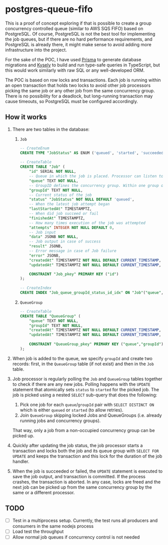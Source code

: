 # postgres-queue-fifo

This is a proof of concept exploring if that is possible to create a group concurrency controlled queue (similar to AWS SQS FIFO) based on PostgreSQL.
Of course, PostgreSQL is not the best tool for implementing the job queues, but if there are no hard performance requirements, and PostgreSQL is already there, it might make sense to avoid adding more infrastructure into the project.

For the sake of the POC, I have used [Prisma](https://github.com/prisma/prisma) to generate database migrations and [Kysely](https://github.com/kysely-org/kysely) to build and run type-safe queries in TypeScript, but this would work similarly with raw SQL or any well-developed ORM.

The POC is based on row locks and transactions. Each job is running within an open transaction that holds two locks to avoid other job processors picking the same job or any other job from the same concurrency group. There is no possibility for a deadlock, but long-running transaction may cause timeouts, so PostgreSQL must be configured accordingly.

## How it works

1. There are two tables in the database:
    1. `Job`
        ```sql
        -- CreateEnum
        CREATE TYPE "JobStatus" AS ENUM ('queued', 'started', 'succeeded', 'failed');
           
        -- CreateTable
        CREATE TABLE "Job" (
            "id" SERIAL NOT NULL,
            -- Queue in which the job is placed. Processor can listen to different queues separately
            "queue" TEXT NOT NULL,
            -- GroupID defines the concurrency group. Within one group only one job can run at a time
            "groupId" TEXT NOT NULL,
            -- Current status of the job
            "status" "JobStatus" NOT NULL DEFAULT 'queued',
            -- When the latest job attempt began
            "lastStartedAt" TIMESTAMPTZ,
            -- When did job succeed or fail
            "finishedAt" TIMESTAMPTZ,
            -- How many times execution of the job was attempted
            "attempts" INTEGER NOT NULL DEFAULT 0,
            -- Job input
            "data" JSONB NOT NULL,
            -- Job output in case of success
            "result" JSONB,
            -- Error message in case of Job failure
            "error" JSONB,
            "createdAt" TIMESTAMPTZ NOT NULL DEFAULT CURRENT_TIMESTAMP,
            "updatedAt" TIMESTAMPTZ NOT NULL DEFAULT CURRENT_TIMESTAMP,
        
            CONSTRAINT "Job_pkey" PRIMARY KEY ("id")
        );
      
        -- CreateIndex
        CREATE INDEX "Job_queue_groupId_status_id_idx" ON "Job"("queue", "groupId", "status", "id");
         ```
       
    2. `QueueGroup`
        ```sql
        -- CreateTable
        CREATE TABLE "QueueGroup" (
            "queue" TEXT NOT NULL,
            "groupId" TEXT NOT NULL,
            "createdAt" TIMESTAMPTZ NOT NULL DEFAULT CURRENT_TIMESTAMP,
            "updatedAt" TIMESTAMPTZ NOT NULL DEFAULT CURRENT_TIMESTAMP,
      
            CONSTRAINT "QueueGroup_pkey" PRIMARY KEY ("queue","groupId")
        );
        ```
2. When job is added to the queue, we specify `groupId` and create two records: first, in the `QueueGroup` table (if not exist) and then in the `Job` table.

3. Job processor is regularly polling the `Job` and `QueueGroup` tables together to check if there are any new jobs. Polling happens with the `UPDATE` statement that atomically sets `status` to `started` for the picked job. The job is picked using a nested `SELECT` sub-query that does the following: 
    1. Pick one job for each `queue`/`groupId` pair with `SELECT DISTINCT ON` which is either `queued` or `started` (to allow retries).
    2. Join `QueueGroup` skipping locked Jobs and QueueGroups (i.e. already running jobs and concurrency groups).
    
   That way, only a job from a non-occupied concurrency group can be picked up.

4. Quickly after updating the job status, the job processor starts a transaction and locks both the job and its queue group with `SELECT FOR UPDATE` and keeps the transaction and this lock for the duration of the job handler.

5. When the job is succeeded or failed, the `UPDATE` statement is executed to save the job output, and transaction is committed. If the process crashes, the transaction is aborted. In any case, locks are freed and the next job can be picked up from the same concurrency group by the same or a different processor.

## TODO

- [ ] Test in a multiprocess setup. Currently, the test runs all producers and consumers in the same nodejs process 
- [ ] Load test the throughput
- [ ] Allow normal job queues if concurrency control is not needed

